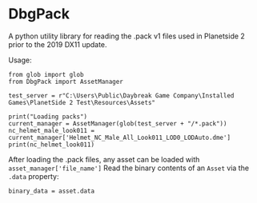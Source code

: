 # DbgPack
A python utility library for reading the .pack v1 files used in Planetside 2 prior to the 2019 DX11 update.

Usage:

    from glob import glob
    from DbgPack import AssetManager
    
    test_server = r"C:\Users\Public\Daybreak Game Company\Installed Games\PlanetSide 2 Test\Resources\Assets"
    
    print("Loading packs")
    current_manager = AssetManager(glob(test_server + "/*.pack"))
    nc_helmet_male_look011 = current_manager['Helmet_NC_Male_All_Look011_LOD0_LODAuto.dme']
    print(nc_helmet_look011)
    
After loading the .pack files, any asset can be loaded with `asset_manager['file_name']`
Read the binary contents of an `Asset` via the `.data` property:

    binary_data = asset.data
    
